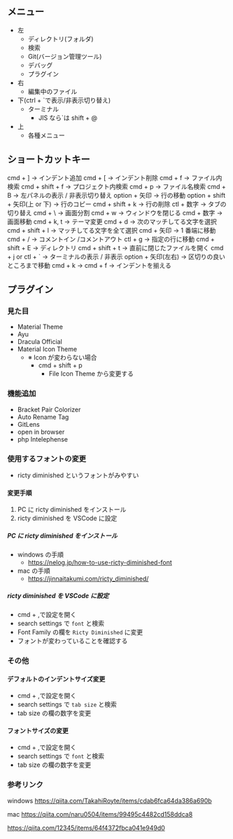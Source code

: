 ## メニュー

- 左
  - ディレクトリ(フォルダ)
  - 検索
  - Git(バージョン管理ツール)
  - デバッグ
  - プラグイン
- 右
  - 編集中のファイル
- 下(ctrl + `で表示/非表示切り替え)
  - ターミナル
    - JIS なら`は shift + @
- 上
  - 各種メニュー

## ショートカットキー

cmd + ] -> インデント追加
cmd + [ -> インデント削除
cmd + f -> ファイル内検索
cmd + shift + f -> プロジェクト内検索
cmd + p -> ファイル名検索
cmd + B -> 左パネルの表示 / 非表示切り替え
option + 矢印 -> 行の移動
option + shift + 矢印(上 or 下) -> 行のコピー
cmd + shift + k -> 行の削除
ctl + 数字 -> タブの切り替え
cmd + \ -> 画面分割
cmd + w -> ウィンドウを閉じる
cmd + 数字 -> 画面移動
cmd + k, t -> テーマ変更
cmd + d -> 次のマッチしてる文字を選択
cmd + shift + l -> マッチしてる文字を全て選択
cmd + 矢印 -> 1 番端に移動
cmd + / -> コメントイン /コメントアウト
ctl + g -> 指定の行に移動
cmd + shift + E -> ディレクトリ
cmd + shift + t -> 直前に閉じたファイルを開く
cmd + j or ctl + ` -> ターミナルの表示 / 非表示
option + 矢印(左右) -> 区切りの良いところまで移動
cmd + k -> cmd + f -> インデントを揃える

## プラグイン

### 見た目

- Material Theme
- Ayu
- Dracula Official
- Material Icon Theme
  - ※ Icon が変わらない場合
    - cmd + shift + p
      - File Icon Theme から変更する

### 機能追加

- Bracket Pair Colorizer
- Auto Rename Tag
- GitLens
- open in browser
- php Intelephense

### 使用するフォントの変更

- ricty diminished というフォントがみやすい

#### 変更手順

1. PC に ricty diminished をインストール
2. ricty diminished を VSCode に設定

##### PC に ricty diminished をインストール

- windows の手順
  - https://nelog.jp/how-to-use-ricty-diminished-font
- mac の手順
  - https://jinnaitakumi.com/ricty_diminished/

##### ricty diminished を VSCode に設定

- cmd + ,で設定を開く
- search settings で `font` と検索
- Font Family の欄を `Ricty Diminished` に変更
- フォントが変わっていることを確認する

### その他

#### デフォルトのインデントサイズ変更

- cmd + ,で設定を開く
- search settings で `tab size` と検索
- tab size の欄の数字を変更

#### フォントサイズの変更

- cmd + ,で設定を開く
- search settings で `font` と検索
- tab size の欄の数字を変更

### 参考リンク

windows
https://qiita.com/TakahiRoyte/items/cdab6fca64da386a690b

mac
https://qiita.com/naru0504/items/99495c4482cd158ddca8

https://qiita.com/12345/items/64f4372fbca041e949d0
